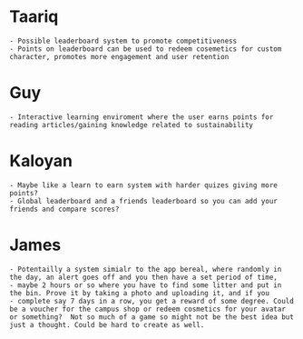 # Taariq
    - Possible leaderboard system to promote competitiveness
    - Points on leaderboard can be used to redeem cosemetics for custom character, promotes more engagement and user retention

# Guy 
    - Interactive learning enviroment where the user earns points for reading articles/gaining knowledge related to sustainability 

# Kaloyan 
    - Maybe like a learn to earn system with harder quizes giving more points?
    - Global leaderboard and a friends leaderboard so you can add your friends and compare scores?

# James 
    - Potentailly a system simialr to the app bereal, where randomly in the day, an alert goes off and you then have a set period of time, 
    - maybe 2 hours or so where you have to find some litter and put in the bin. Prove it by taking a photo and uploading it, and if you
    - complete say 7 days in a row, you get a reward of some degree. Could be a voucher for the campus shop or redeem cosmetics for your avatar or something?  Not so much of a game so might not be the best idea but just a thought. Could be hard to create as well.
